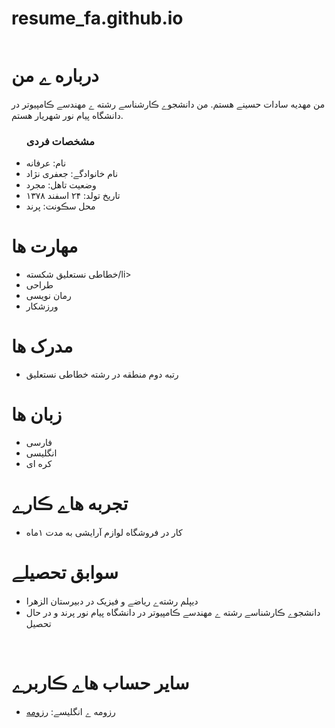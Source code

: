 # resume_fa.github.io<div dir="rtl">
  <img src="" />
  <h1> درباره ے من</h1>
  <p> من مهدیه سادات حسینے هستم. من دانشجوے ڪارشناسے رشته ے مهندسے ڪامپیوتر در دانشگاه پیام نور شهریار هستم.</p>
  
  <ul>
    <h3> مشخصات فردی</h3>
  <li>نام: عرفانه</li>
  <li>نام خانوادگے: جعفری نژاد</li>
  <li>وضعیت تاهل: مجرد</li>
  <li>تاریخ تولد: ۲۴ اسفند ۱۳۷۸</li>
  <li>محل سڪونت: پرند</li>
</ul>

  
<h1>مهارت ها</h1>

<ul>
  <li>خطاطی نستعلیق شکسته/li>
  <li>طراحی</li>
  <li>رمان نویسی</li>
  <li>ورزشکار</li>
</ul>

<h1> مدرک ها</h1>
<ul>
  <li>رتبه دوم منطقه در رشته خطاطی نستعلیق</li>
</ul>

<h1> زبان ها</h1>
<ul>
  <li>فارسی</li>
  <li>انگلیسی</li>
  <li>کره ای</li>
</ul>

<h1> تجربه هاے ڪارے </h1>
<ul>
   <li>کار در فروشگاه لوازم آرایشی به مدت ۱ماه</li>
</ul>

<h1> سوابق تحصیلے </h1>
<ul>
   <li>دیپلم رشته‌ے ریاضے و فیزیک در دبیرستان الزهرا</li>
   <li> دانشجوے ڪارشناسے رشته ے مهندسے ڪامپیوتر در دانشگاه پیام نور پرند و در حال تحصیل</li>
</ul>

<br/>

<h1> سایر حساب هاے ڪاربرے </h1>
<ul>
  <li>رزومه ے انگلیسے: <a href="https://resume-fa.github.io/"> رزومه </a></li>
</ul>
